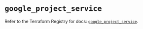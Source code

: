 # `google_project_service`

Refer to the Terraform Registry for docs: [`google_project_service`](https://registry.terraform.io/providers/hashicorp/google-beta/6.24.0/docs/resources/google_project_service).
